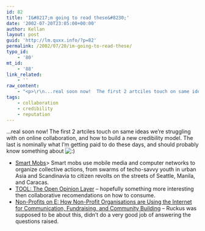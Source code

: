 ```yaml
---
id: 82
title: 'I&#8217;m going to read these&#8230;'
date: '2002-07-20T23:05:00+00:00'
author: Kellan
layout: post
guid: 'http://lm.quxx.info/?p=82'
permalink: /2002/07/20/im-going-to-read-these/
typo_id:
    - '80'
mt_id:
    - '88'
link_related:
    - ''
raw_content:
    - "<p>\r\n...real soon now!  The first 2 artciles touch on same ideas we\\'re struggling with on online collaboration, and how to build a new credibility model.  The last is nominally what I\\'m getting paid to do these days, and should probably know something about :)\r\n\r\n<ul>\r\n<li><a href=\\\"http://www.edge.org/3rd_culture/rheingold/rheingold_print.html\\\">Smart Mobs</a>\r\n<blockquote>Smart mobs use mobile media and computer networks to organize collective actions, from swarms of techo-savvy youth in urban Asia and Scandinavia to citizen revolts on the streets of Seattle, Manila, and Caracas.</blockquote>\r\n</li>\r\n\r\n<li><a href=\\\"http://firstmonday.org/issues/issue7_7/masum/index.html\\\">TOOL: The Open Opinion Layer</a> - hopefully something more interesting then collaborative  recomendations on how to consume.\r\n</li>\r\n\r\n<li><a href=\\\"http://firstmonday.org/issues/issue7_7/boeder/index.html\\\">Non-Profits on E: How Non-Profit Organisations are Using the Internet for Communication, Fundraising, and Community Building</a> - Ruckus was supposed to be about this, didn\\'t do a very good job of answering the questions raised.</li>\r\n</p>"
tags:
    - collaboration
    - credibility
    - reputation
---
```


…real soon now! The first 2 artciles touch on same ideas we’re struggling with on online collaboration, and how to build a new credibility model. The last is nominally what I’m getting paid to do these days, and should probably know something about ![:)](http://lm.local/wp-includes/images/smilies/simple-smile.png)

- [Smart Mobs](http://www.edge.org/3rd_culture/rheingold/rheingold_print.html)> Smart mobs use mobile media and computer networks to organize collective actions, from swarms of techo-savvy youth in urban Asia and Scandinavia to citizen revolts on the streets of Seattle, Manila, and Caracas.
- [TOOL: The Open Opinion Layer](http://firstmonday.org/issues/issue7_7/masum/index.html) – hopefully something more interesting then collaborative recomendations on how to consume.
- [Non-Profits on E: How Non-Profit Organisations are Using the Internet for Communication, Fundraising, and Community Building](http://firstmonday.org/issues/issue7_7/boeder/index.html) – Ruckus was supposed to be about this, didn’t do a very good job of answering the questions raised.